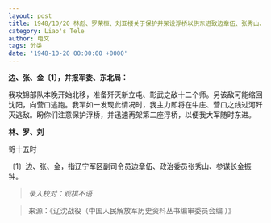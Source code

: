 ```yaml
---
layout: post
title: 1948/10/20 林彪、罗荣桓、刘亚楼关于保护并架设浮桥以供东进致边章伍、张秀山、金振钟等电
category: Liao's Tele
author: 电文
tags: 分类
date: '1948-10-20 00:00:00 +0000'
---
```

**边、张、金〔1〕，并报军委、东北局：**

我攻锦部队本晚开始北移，准备歼灭新立屯、彰武之敌十二个师。另该敌可能缩回沈阳，向营口逃跑。我军如一发现此情况时，我主力即将在牛庄、营口之线过河歼灭逃敌。盼你们注意保护浮桥，并迅速再架第二座浮桥，以便我大军随时东进。

**林、罗、刘**

哿十五时

〔1〕边、张、金，指辽宁军区副司令员边章伍、政治委员张秀山、参谋长金振钟。


> *录入校对：观棋不语*

> 来源：《辽沈战役（中国人民解放军历史资料丛书编审委员会编 ）》
